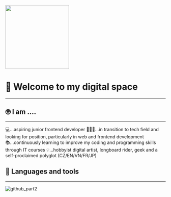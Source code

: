 <a target="blank"><img align="center" src="https://github.com/mtthuy22/mtthuy22/assets/61125935/8bc3bbca-2cab-47c5-bd1d-89ecbdd2ab10" height="200" /></a>

# 💫 Welcome to my digital space 

***

## 🤓 I am .... 

***
💻...aspiring junior frontend developer
🙋🏻‍♀️...in transition to tech field and looking for position, particularly in web and frontend development
📚...continuously learning to improve my coding and programming skills through IT courses
💡...hobbyist digital artist, longboard rider, geek and a self-proclaimed polyglot (CZ/EN/VN/FR/JP)

## 💼 Languages and tools

***




![github_part2](https://github.com/mtthuy22/mtthuy22/assets/61125935/6427b04d-b91f-4be4-ab51-443b349fb9b4)
